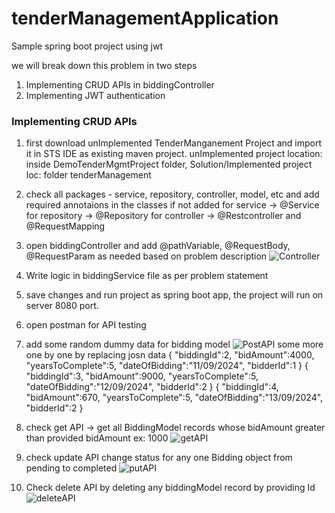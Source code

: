 # tenderManagementApplication
Sample spring boot project using jwt

we will break down this problem in two steps
1. Implementing CRUD APIs in biddingController
2. Implementing JWT authentication

### Implementing CRUD APIs
1. first download unImplemented TenderManganement Project and import it in STS IDE as existing maven project.
   unImplemented project location: inside DemoTenderMgmtProject folder, Solution/Implemented project loc: folder tenderManagement
3. check all packages - service, repository, controller, model, etc and add required annotaions in the classes if not added
   for service -> @Service
   for repository -> @Repository
   for controller -> @Restcontroller and @RequestMapping
4. open biddingController and add @pathVariable, @RequestBody, @RequestParam as needed based on problem description
![Controller](https://github.com/user-attachments/assets/604396a8-2195-455e-b1e9-1afa2b34a56b)
5. Write logic in biddingService file as per problem statement
6. save changes and run project as spring boot app, the project will run on server 8080 port.
7. open postman for API testing
8. add some random dummy data for bidding model
   ![PostAPI](https://github.com/user-attachments/assets/f0d32cea-968a-40d7-a6a4-2ee2d9989c4b)
   some more one by one by replacing josn data
   {
    "biddingId":2,
    "bidAmount":4000,
    "yearsToComplete":5,
    "dateOfBidding":"11/09/2024",
    "bidderId":1
   } 
   {
    "biddingId":3,
    "bidAmount":9000,
    "yearsToComplete":5,
    "dateOfBidding":"12/09/2024",
    "bidderId":2
   }
   {
    "biddingId":4,
    "bidAmount":670,
    "yearsToComplete":5,
    "dateOfBidding":"13/09/2024",
    "bidderId":2
   }
9. check get API -> get all BiddingModel records whose bidAmount greater than provided bidAmount ex: 1000
   ![getAPI](https://github.com/user-attachments/assets/870689ee-1f4a-4e63-a72d-39a0cbd13b00)

10. check update API change status for any one Bidding object from pending to completed
   ![putAPI](https://github.com/user-attachments/assets/a34c04ae-6d84-447c-9fdc-05db15a18ade)
11. Check delete API by deleting any biddingModel record by providing Id
    ![deleteAPI](https://github.com/user-attachments/assets/a47f0aad-93de-4e5b-bebb-9f35d8e180f0)





